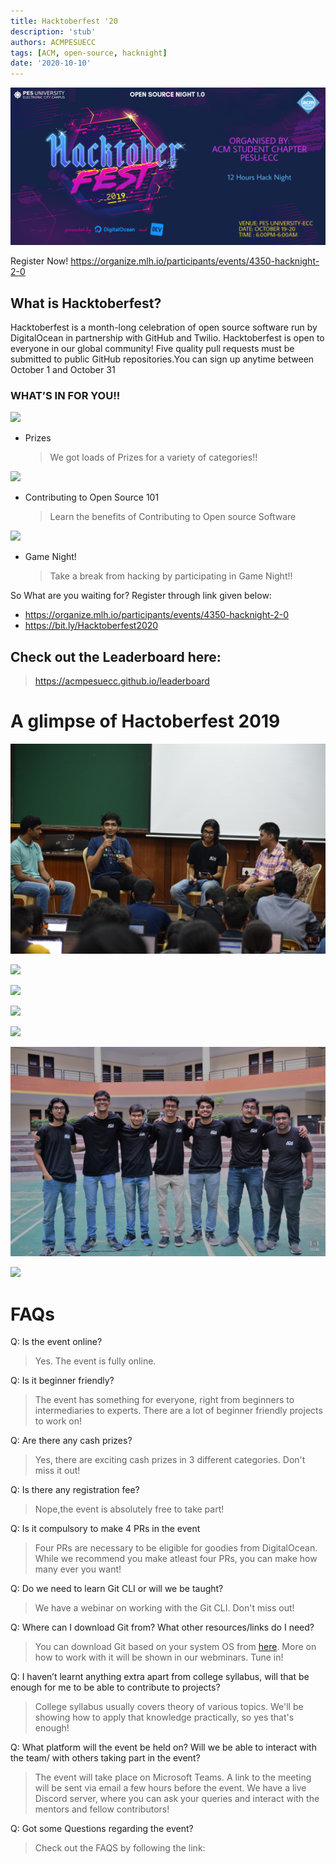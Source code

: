 ```yaml
---
title: Hacktoberfest '20
description: 'stub'
authors: ACMPESUECC
tags: [ACM, open-source, hacknight]
date: '2020-10-10'
---
```


![](https://raw.githubusercontent.com/acmpesuecc/acmpesuecc.github.io/master/img/hacktoberfest.png)

Register Now!
https://organize.mlh.io/participants/events/4350-hacknight-2-0

## What is Hacktoberfest?

Hacktoberfest is a month-long celebration of open source software run by
DigitalOcean in partnership with GitHub and Twilio. Hacktoberfest is open to
everyone in our global community! Five quality pull requests must be submitted
to public GitHub repositories.You can sign up anytime between October 1 and
October 31

### WHAT’S IN FOR YOU!!

![](https://raw.githubusercontent.com/acmpesuecc/acmpesuecc.github.io/master/img/p3.png)

- Prizes
  > We got loads of Prizes for a variety of categories!!

![](https://raw.githubusercontent.com/acmpesuecc/acmpesuecc.github.io/master/img/opensource.png)

- Contributing to Open Source 101
  > Learn the benefits of Contributing to Open source Software

![](https://raw.githubusercontent.com/acmpesuecc/acmpesuecc.github.io/master/img/p4.png)

- Game Night!
  > Take a break from hacking by participating in Game Night!!

So What are you waiting for? Register through link given below:

- https://organize.mlh.io/participants/events/4350-hacknight-2-0
- https://bit.ly/Hacktoberfest2020

## Check out the Leaderboard here:

> https://acmpesuecc.github.io/leaderboard

# A glimpse of Hactoberfest 2019

![](https://raw.githubusercontent.com/acmpesuecc/acmpesuecc.github.io/master/img/interactive_ses.jpg)

![](https://raw.githubusercontent.com/acmpesuecc/acmpesuecc.github.io/master/img/1.jpg)

![](https://raw.githubusercontent.com/acmpesuecc/acmpesuecc.github.io/master/img/2.jpg)

![](https://raw.githubusercontent.com/acmpesuecc/acmpesuecc.github.io/master/img/3.jpg)

![](https://raw.githubusercontent.com/acmpesuecc/acmpesuecc.github.io/master/img/4.jpg)

![](https://raw.githubusercontent.com/acmpesuecc/acmpesuecc.github.io/master/img/acm_core.jpg)

![](https://raw.githubusercontent.com/acmpesuecc/acmpesuecc.github.io/master/img/group.jpg)

# FAQs

Q: Is the event online?

> Yes. The event is fully online.

Q: Is it beginner friendly?

> The event has something for everyone, right from beginners to intermediaries to experts. There are a lot of beginner friendly projects to work on!

Q: Are there any cash prizes?

> Yes, there are exciting cash prizes in 3 different categories. Don't miss it out!

Q: Is there any registration fee?

> Nope,the event is absolutely free to take part!

Q: Is it compulsory to make 4 PRs in the event

> Four PRs are necessary to be eligible for goodies from DigitalOcean. While we recommend you make atleast four PRs, you can make how many ever you want!

Q: Do we need to learn Git CLI or will we be taught?

> We have a webinar on working with the Git CLI. Don't miss out!

Q: Where can I download Git from? What other resources/links do I need?

> You can download Git based on your system OS from [here](https://git-scm.com/downloads). More on how to work with it will be shown in our webminars. Tune in!

Q: I haven’t learnt anything extra apart from college syllabus, will that be enough for me to be able to contribute to projects?

> College syllabus usually covers theory of various topics. We'll be showing how to apply that knowledge practically, so yes that's enough!

Q: What platform will the event be held on? Will we be able to interact with the team/ with others taking part in the event?

> The event will take place on Microsoft Teams. A link to the meeting will be sent via email a few hours before the event. We have a live Discord server, where you can ask your queries and interact with the mentors and fellow contributors!

Q: Got some Questions regarding the event?

> Check out the FAQS by following the link: <a href='https://hacktoberfest.digitalocean.com/faq'>
